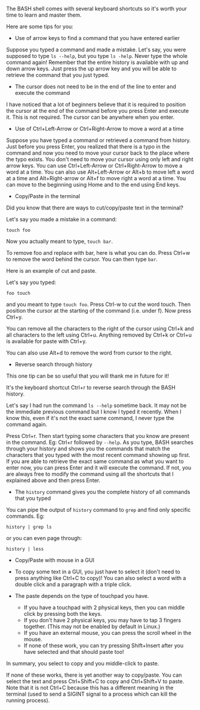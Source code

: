 The BASH shell comes with several keyboard shortcuts so it's worth your time to learn and master them.

Here are some tips for you:

- Use of arrow keys to find a command that you have entered earlier

Suppose you typed a command and made a mistake. Let's say, you were supposed to type `ls --help`, but you type `ls -help`. Never type the whole command again! Remember that the entire history is available with up and down arrow keys. Just press the up arrow key and you will be able to retrieve the command that you just typed.

- The cursor does not need to be in the end of the line to enter and execute the command

I have noticed that a lot of beginners believe that it is required to position the cursor at the end of the command before you press Enter and execute it. This is not required. The cursor can be anywhere when you enter.

- Use of Ctrl+Left-Arrow or Ctrl+Right-Arrow to move a word at a time

Suppose you have typed a command or retrieved a command from history. Just before you press Enter, you realized that there is a typo in the command and now you need to move your cursor back to the place where the typo exists. You don't need to move your cursor using only left and right arrow keys. You can use Ctrl+Left-Arrow or Ctrl+Right-Arrow to move a word at a time. You can also use Alt+Left-Arrow or Alt+b to move left a word at a time and Alt+Right-arrow or Alt+f to move right a word at a time. You can move to the beginning using Home and to the end using End keys.

- Copy/Paste in the terminal

Did you know that there are ways to cut/copy/paste text in the terminal?

Let's say you made a mistake in a command:

```
touch foo
```

Now you actually meant to type, `touch bar`.

To remove foo and replace with bar, here is what you can do. Press Ctrl+w to remove the word behind the cursor. You can then type `bar`.

Here is an example of cut and paste.

Let's say you typed:

```
foo touch
```

and you meant to type `touch foo`. Press Ctrl-w to cut the word touch. Then position the cursor at the starting of the command (i.e. under f). Now press Ctrl+y.

You can remove all the characters to the right of the cursor using Ctrl+k and all characters to the left using Ctrl+u. Anything removed by Ctrl+k or Ctrl+u is available for paste with Ctrl+y.

You can also use Alt+d to remove the word from cursor to the right.

- Reverse search through history

This one tip can be so useful that you will thank me in future for it!

It's the keyboard shortcut Ctrl+r to reverse search through the BASH history.

Let's say I had run the command `ls --help` sometime back. It may not be the immediate previous command but I know I typed it recently. When I know this, even if it's not the exact same command, I never type the command again.

Press Ctrl+r. Then start typing some characters that you know are present in the command. Eg: Ctrl+r followed by `--help`. As you type, BASH searches through your history and shows you the commands that match the characters that you typed with the most recent command showing up first. If you are able to retrieve the exact same command as what you want to enter now, you can press Enter and it will execute the command. If not, you are always free to modify the command using all the shortcuts that I explained above and then press Enter.

- The `history` command gives you the complete history of all commands that you typed

You can pipe the output of `history` command to `grep` and find only specific commands. Eg:

```
history | grep ls
```

or you can even page through:

```
history | less
```

- Copy/Paste with mouse in a GUI
    
- To copy some text in a GUI, you just have to select it (don't need to press anything like Ctrl+C to copy)! You can also select a word with a double click and a paragraph with a triple click.
    
- The paste depends on the type of touchpad you have.
    
    - If you have a touchpad with 2 physical keys, then you can middle click by pressing both the keys.
    - If you don't have 2 physical keys, you may have to tap 3 fingers together. (This may not be enabled by default in Linux.)
    - If you have an external mouse, you can press the scroll wheel in the mouse.
    - If none of these work, you can try pressing Shift+Insert after you have selected and that should paste too!

In summary, you select to copy and you middle-click to paste.

If none of these works, there is yet another way to copy/paste. You can select the text and press Ctrl+Shift+C to copy and Ctrl+Shift+V to paste. Note that it is not Ctrl+C because this has a different meaning in the terminal (used to send a SIGINT signal to a process which can kill the running process).